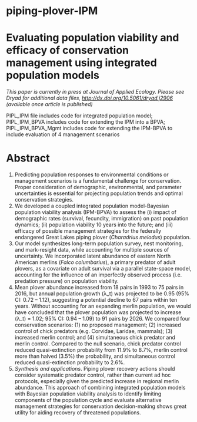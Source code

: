 # piping-plover-IPM
# Evaluating population viability and efficacy of conservation management using integrated population models
*This paper is currently in press at Journal of Applied Ecology. Please see Dryad for additional data files, http://dx.doi.org/10.5061/dryad.j2906 (available once article is published)*

PIPL_IPM file includes code for integrated population model; PIPL_IPM_BPVA includes code for extending the IPM into a BPVA; PIPL_IPM_BPVA_Mgmt includes code for extending the IPM-BPVA to include evaluation of 4 management scenarios

# Abstract
1. Predicting population responses to environmental conditions or management scenarios is a fundamental challenge for conservation. Proper consideration of demographic, environmental, and parameter uncertainties is essential for projecting population trends and optimal conservation strategies. 
2. We developed a coupled integrated population model-Bayesian population viability analysis (IPM-BPVA) to assess the (i) impact of demographic rates (survival, fecundity, immigration) on past population dynamics; (ii) population viability 10 years into the future; and (iii) efficacy of possible management strategies for the federally endangered Great Lakes piping plover (*Charadrius melodus*) population. 
3. Our model synthesizes long-term population survey, nest monitoring, and mark-resight data, while accounting for multiple sources of uncertainty. We incorporated latent abundance of eastern North American merlins (*Falco columbarius*), a primary predator of adult plovers, as a covariate on adult survival via a parallel state-space model, accounting for the influence of an imperfectly observed process (i.e. predation pressure) on population viability. 
4. Mean plover abundance increased from 18 pairs in 1993 to 75 pairs in 2016, but annual population growth (λ_t) was projected to be 0.95 (95% CI: 0.72 – 1.12), suggesting a potential decline to 67 pairs within ten years. Without accounting for an expanding merlin population, we would have concluded that the plover population was projected to increase (λ_t) = 1.02; 95% CI: 0.94 – 1.09) to 91 pairs by 2026. We compared four conservation scenarios: (1) no proposed management; (2) increased control of chick predators (e.g. Corvidae, Laridae, mammals); (3) increased merlin control; and (4) simultaneous chick predator and merlin control. Compared to the null scenario, chick predator control reduced quasi-extinction probability from 11.9% to 8.7%, merlin control more than halved (3.5%) the probability, and simultaneous control reduced quasi-extinction probability to 2.6%. 
5. *Synthesis and applications*. Piping plover recovery actions should consider systematic predator control, rather than current ad hoc protocols, especially given the predicted increase in regional merlin abundance. This approach of combining integrated population models with Bayesian population viability analysis to identify limiting components of the population cycle and evaluate alternative management strategies for conservation decision-making shows great utility for aiding recovery of threatened populations.
